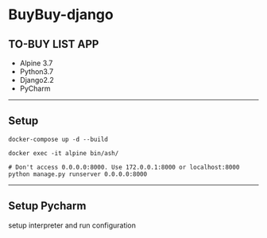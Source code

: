 # BuyBuy-django
TO-BUY LIST APP
---
* Alpine 3.7
* Python3.7
* Django2.2
* PyCharm
---

## Setup
```
docker-compose up -d --build

docker exec -it alpine bin/ash/

# Don't access 0.0.0.0:8000. Use 172.0.0.1:8000 or localhost:8000
python manage.py runserver 0.0.0.0:8000

```
---
## Setup Pycharm 
setup interpreter and run configuration
